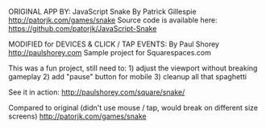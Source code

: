 ORIGINAL APP BY:
JavaScript Snake
By Patrick Gillespie
http://patorjk.com/games/snake
Source code is available here: https://github.com/patorjk/JavaScript-Snake
  
  
MODIFIED for DEVICES & CLICK / TAP EVENTS:
By Paul Shorey
http://paulshorey.com
Sample project for Squarespaces.com
  
  
This was a fun project, still need to:
	1) adjust the viewport without breaking gameplay
	2) add "pause" button for mobile
	3) cleanup all that spaghetti
  
  

See it in action:
http://paulshorey.com/square/snake/
  
Compared to original (didn't use mouse / tap, would break on different size screens)
http://patorjk.com/games/snake